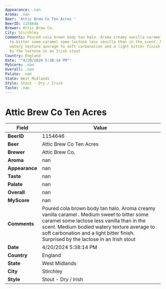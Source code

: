 ```yaml
---
Appearance: .nan
Aroma: .nan
Beer: 'Attic Brew Co Ten Acres '
BeerID: 1154646
Brewer: Attic Brew Co.
City: Stirchley
Comments: Poured cola brown body tan halo. Aroma creamy vanilla caramel . Medium sweet
  to bitter some caramel some lactose less vanilla than in the scent. Medium bodied
  watery texture average to soft carbonation and a light bitter finish. Surprised
  by the lactose in an Irish stout
Country: England
Date: '"4/20/2024 5:38:14 PM"'
MyScore: .nan
Overall: .nan
Palate: .nan
State: West Midlands
Style: Stout - Dry / Irish
Taste: .nan
---
```


# Attic Brew Co Ten Acres 

| Field         | Value |
|---------------|-------|
| **BeerID** | 1154646 |
| **Beer** | Attic Brew Co Ten Acres  |
| **Brewer** | Attic Brew Co. |
| **Aroma** | nan |
| **Appearance** | nan |
| **Taste** | nan |
| **Palate** | nan |
| **Overall** | nan |
| **MyScore** | nan |
| **Comments** | Poured cola brown body tan halo. Aroma creamy vanilla caramel . Medium sweet to bitter some caramel some lactose less vanilla than in the scent. Medium bodied watery texture average to soft carbonation and a light bitter finish. Surprised by the lactose in an Irish stout |
| **Date** | 4/20/2024 5:38:14 PM |
| **Country** | England |
| **State** | West Midlands |
| **City** | Stirchley |
| **Style** | Stout - Dry / Irish |
